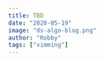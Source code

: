 ```yaml
---
title: TBD
date: "2020-05-19"
image: "ds-algo-blog.png"
author: "Robby"
tags: ["vimming"]
---
```


<!-- ## What is a Primitive Operation? -->
<!---->
<!-- - A <font color=Red>basic</font> computation performed by an algorithm -->
<!---->
<!-- - <font color=Red>Identifiable</font> in pseudocode -->
<!---->
<!-- - Largely <font color=Red>independent</font> from the programming language being used -->
<!---->
<!-- - <font color=Red>Assumed</font> to have a constant execution time -->
<!---->
<!-- - <font color=Red>Exact</font> definition is not important -->
<!---->
<!-- _Note (1)_: As long as we correctly identify the growth rate of the algorithm, the exact definition of a primitive operation is not important since we can model the behavior of the alogrithm by using asymptotic analysis which we'll discuss how to do in a future notebook. -->
<!---->
<!-- ## Examples of Primitive Operations -->
<!---->
<!-- | Primitive Operation                                                   | Pseudocode Example                    | Equivalent Python Code          | -->
<!-- | --------------------------------------------------------------------- | ------------------------------------- | ------------------------------- | -->
<!-- | <center>Assigning a value to a variable</center>                      | <center>_x_ $\leftarrow$ _5_</center> | <center>_x = 5_</center>        | -->
<!-- | <center>Performing an arithmetic operation</center>                   | <center>$a^3 + b/2$</center>          | <center>_a\*\*3 + b/2_</center> | -->
<!-- | <center>Comparing two numbers</center>                                | <center>$i \geq j$</center>           | <center>_i >= j_</center>       | -->
<!-- | <center>Accessing a single element in a Python list by index</center> | <center>_A[0]_</center>               | <center>_A[0]_</center>         | -->
<!-- | <center>Calling a function/method</center>                            | <center>_findMax(A)_</center>         | <center>_findMax(A)_</center>   | -->
<!-- | <center>Returning from a function/method</center>                     | <center>_return y_</center>           | <center>_return y_</center>     | -->
<!---->
<!-- _Note (2)_: Calling a function/method excludes operations executed within the function/method. -->
<!---->
<!-- ## Focusing on Worst-Case Input -->
<!---->
<!-- - An algorithm might run faster on some inputs than other inputs even if the inputs being compared are the same size. -->
<!--   - For example, finding the smallest number in a list of size, $n$, that has been sorted in inreasing order vs finding the smallest number in a list of size, $n$, that is sorted randomly. -->
<!---->
<!-- * To factor in this possibilty we can perform an <font color=Red>average-case analysis</font> by taking the average of the running time over all possible inputs of the same size. -->
<!---->
<!-- * Average-case analysis is very useful, but often <font color=Red>difficult to determine</font> since it requires defining a probability distribution over the set of inputs. -->
<!---->
<!-- * Therefore, we'll focus on charaterizing the running time of an algorithm using <font color=Red>worst-case analysis</font>. -->
<!--   - <font color=Red>Easier</font> to calculate since we only need to <font color=Red>identify the worst-case input</font>. -->
<!--   - Also, designing for the worst-case leads to the algorithm <font color=Red>doing well on every input</font>. -->
<!---->
<!-- _Note (3)_: Focusing on the best-case input is usually useless since it requires ideal conditions for the algorithm to perform in an acceptable manner. -->
<!---->
<!-- ## Counting Primitive Operations -->
<!---->
<!-- - To determine the running time, $t$, of an algorithm as a function of the input size, $n$, we need to perform the following steps: -->
<!---->
<!--   1. Identify each primitive operation in the pseudocode -->
<!---->
<!--   2. Count how many times each primitive operation is executed -->
<!---->
<!--   3. Calculate the running time by summing the counts of primitive operations -->
<!---->
<!-- _Note (4)_: We're assuming the running times of different primitive operations will be fairly similar, so the calculated running time, $t$, will be proportional to the actual running time of an algorithm. -->
<!---->
<!-- ## Counting Primitive Operations Examples -->
<!---->
<!-- ### Ex. 1) Find the maximum element in a list -->
<!---->
<!-- <font color=SlateGray>**Algorithm** _findMax(A)_<br> -->
<!-- &emsp; **Input** list _A_ of _n_ integers<br> -->
<!-- &emsp; **Output** the maximum element of _A_</font> -->
<!---->
<!-- &emsp; <font color=CadetBlue>_currentMax_ $\leftarrow$ _A[0]_</font><br> -->
<!-- &emsp; <font color=SteelBlue>**for** _currentValue_ $\leftarrow$ _nextElementInA (starting from the 1st element in A)_ **to** _EndOfA_ **do**</font><br> -->
<!-- &emsp; &emsp; <font color=SteelBlue>**if** _currentValue > currentMax_ **then**</font><br> -->
<!-- &emsp; &emsp; &emsp; <font color=CadetBlue>_currentMax_ $\leftarrow$ _currentValue_</font><br> -->
<!-- &emsp; <font color=MediumPurple>**return** _currentMax_</font> -->
<!---->
<!-- - Line 1, <font color=CadetBlue>_currentMax_ $\leftarrow$ _A[0]_</font>, is $2$ operations since we're accessing a single element in a list by index and assigning a value to a variable. -->
<!---->
<!-- - Line 2, <font color=SteelBlue>**for** _currentValue_ $\leftarrow$ _nextElementInA (starting from the 1st element in A)_ **to** _EndOfA_ **do**</font>, is $c_1 + c_2n$ operations where $c_1$ represents the constant number of primitive operations associated with the initializing and the terminating of the for loop, and $c_2$ represents the number of primitive operations associated with the maintenance of the iterator which is done $n$ times, so the total amount of maintenance of the iterator is $c_2n$ (see _Note (5)_ for why specific values for $c_1$ and $c_2$ are not given). -->
<!---->
<!-- - Line 3, <font color=SteelBlue>**if** _currentValue > currentMax_ **then**</font>, is $n$ operations since we're comparing two numbers during each iteration of the loop. -->
<!---->
<!-- - Line 4, <font color=CadetBlue>_currentMax_ $\leftarrow$ _currentValue_</font>, consists of $n$ operations, since we're assuming worst-case input which means _currentMax_ will be updated on each iteration of the loop. -->
<!---->
<!-- - Line 5, <font color=MediumPurple>**return** _currentMax_</font>, consists of $1$ operation since we're only returning a value from a function. -->
<!---->
<!-- Therefore, the running time of the algorithm is: -->
<!---->
<!-- $$t = 2 + c_1 + c_2n + n + n + 1 = 3 + c_1 + c_2n + 2n$$ -->
<!---->
<!-- _Note (5)_: Explicit values for $c_1$ and $c_2$ are not given because the number of primitive operations being executed in a Python for loop, e.g., _for i in list_ is not as obvious as say a C-style for loop, e.g., _for(i = 0; i < 10; i++)_ since the implementation details are being abstracted away to allow for easier readability and usability. Python for loops are referred to as collection-based or iterator-based loops and use the concept of iterables and iterators to perform the looping operation as opposed to the index based approach used in C-style loops. Under the hood Python is actually using two built-in functions _iter()_ and _next()_ to implement the for loop which we can discuss in more detail in a future blog post and video. -->
<!---->
<!-- _Note (6)_: Not knowing the exact values for $c_1$ and $c_2$ is also not entirely necessary because as mentioned earlier we can use asymptotic analysis to model the behavior of our algorithms as long as we correctly identify the growth rate. -->
<!---->
<!-- _Note (7)_: Even though we'll ultimately be using asymptotic analysis to model our algorithms if you're interested in examining the primitive operations being executed in a Python program in more detail you can use the _dis_ module which is the disassembler for Python bytecode. This allows us to examine the set of instructions used by the Python virtual machine. A .pyc file is actually the compliled bytecode. However, for our purposes we don't need to concern ourselves with all of the under the hood details. If anyone is interested though we can also make a future blog post or video discussing the _dis_ module in more detail. -->
<!---->
<!-- ### Ex. 2) Sum all of the elements in a list -->
<!---->
<!-- <font color=SlateGray>**Algorithm** _calculateSum(A)_<br> -->
<!-- &emsp; **Input** list _A_ of _n_ integers<br> -->
<!-- &emsp; **Output** sum of all the elements of _A_</font> -->
<!---->
<!-- &emsp; <font color=CadetBlue>_currentSum_ $\leftarrow$ _0_</font><br> -->
<!-- &emsp; <font color=SteelBlue>**for** _valueToBeAdded_ $\leftarrow$ _nextElementInA (starting from the 1st element in A)_ **to** _EndOfA_ **do**</font><br> -->
<!-- &emsp; &emsp; <font color=CadetBlue>_currentSum_ $\leftarrow$ _currentSum + valueToBeAdded_</font><br> -->
<!-- &emsp; <font color=MediumPurple>**return** _currentSum_</font> -->
<!---->
<!-- - Line 1, <font color=CadetBlue>_currentSum_ $\leftarrow$ _0_</font>, is $1$ operation since we're assigning a value to a variable. -->
<!---->
<!-- - Line 2, <font color=SteelBlue>**for** _valueToBeAdded_ $\leftarrow$ _nextElementInA (starting from the 1st element in A)_ **to** _EndOfA_ **do**</font>, is once again $c_1 + c_2n$ operations where $c_1$ once again represents the constant number of primitive operations associated with the initializing and the terminating of the for loop, and $c_2$ once again represents the number of primitive operations associated with the maintenance of the iterator which is done $n$ times, so the total amount of maintenance of the iterator is $c_2n$. -->
<!---->
<!-- - Line 3, <font color=CadetBlue>_currentSum_ $\leftarrow$ _currentSum + valueToBeAdded_</font>, is $2n$ operations since we're performing an arithmetic operation and assigning the result to a variable during each iteration of the loop. -->
<!---->
<!-- - Line 4, <font color=MediumPurple>**return** _currentSum_</font>, consists of $1$ operation since we're only returning a value from a function. -->
<!---->
<!-- Therefore, the running time of the algorithm is: -->
<!---->
<!-- $$t = 1 + c_1 + c_2n + 2n + 1 = 2 + c_1 + c_2n + 2n$$ -->
<!---->
<!-- ### Ex. 3) Calculate the average of the elements in a list -->
<!---->
<!-- <font color=SlateGray>**Algorithm** _calculateAverage(A)_<br> -->
<!-- &emsp; **Input** list _A_ of _n_ integers<br> -->
<!-- &emsp; **Output** average of all the elements of _A_</font> -->
<!---->
<!-- &emsp; <font color=CadetBlue>_currentSum_ $\leftarrow$ _0_</font><br> -->
<!-- &emsp; <font color=SteelBlue>**for** _valueToBeAdded_ $\leftarrow$ _nextElementInA (starting from the 1st element in A)_ **to** _EndOfA_ **do**</font><br> -->
<!-- &emsp; &emsp; <font color=CadetBlue>_currentSum_ $\leftarrow$ _currentSum + valueToBeAdded_</font><br> -->
<!-- &emsp; <font color=MediumPurple>**return** _currentSum/length of A_</font> -->
<!---->
<!-- - Line 1, <font color=CadetBlue>_currentSum_ $\leftarrow$ _0_</font>, is $1$ operation since we're assigning a value to a variable. -->
<!---->
<!-- - Line 2, <font color=SteelBlue>**for** _valueToBeAdded_ $\leftarrow$ _nextElementInA (starting from the 1st element in A)_ **to** _EndOfA_ **do**</font>, is once again $c_1 + c_2n$ operations for the same reasons as the previous examples. -->
<!---->
<!-- - Line 3, <font color=CadetBlue>_currentSum_ $\leftarrow$ _currentSum + valueToBeAdded_</font>, is $2n$ operations since we're once again performing an arithmetic operation and assigning the result to a variable during each iteration of the loop. -->
<!---->
<!-- - Line 4, <font color=MediumPurple>**return** _currentSum/length of A_</font>, consists of $3$ operations since we'll be calling the len() function to get the length of list _A_, performing an arithmetic operation, and returning a value from a function. -->
<!---->
<!-- Therefore, the running time of the algorithm is: -->
<!---->
<!-- $$t = 1 + c_1 + c_2n + 2n + 3 = 4 + c_1 + c_2n + 2n$$ -->
<!---->
<!-- ### Ex. 4) Find how many elements in a list are even -->
<!---->
<!-- <font color=SlateGray>**Algorithm** _findNumberOfEvenElements(A)_<br> -->
<!-- &emsp; **Input** list _A_ of _n_ integers<br> -->
<!-- &emsp; **Output** the number of elements in list _A_ that are even</font> -->
<!---->
<!-- &emsp; <font color=CadetBlue>_numberOfEvenElements_ $\leftarrow$ _0_</font><br> -->
<!-- &emsp; <font color=SteelBlue>**for** _currentValue_ $\leftarrow$ _nextElementInA (starting from the 1st element in A)_ **to** _EndOfA_ **do**</font><br> -->
<!-- &emsp; &emsp; <font color=SteelBlue>**if** _currentValue mod 2 = 0_ **then**</font><br> -->
<!-- &emsp; &emsp; &emsp; <font color=CadetBlue>_numberOfEvenElements_ $\leftarrow$ _numberOfEvenElements + 1_</font><br> -->
<!-- &emsp; <font color=MediumPurple>**return** _numberOfEvenElements_</font> -->
<!---->
<!-- - Line 1, <font color=CadetBlue>_numberOfEvenElements_ $\leftarrow$ _0_</font>, is $1$ operation since we're assigning a value to a variable. -->
<!---->
<!-- - Line 2, <font color=SteelBlue>**for** _currentValue_ $\leftarrow$ _nextElementInA (starting from the 1st element in A)_ **to** _EndOfA_ **do**</font>, is once again $c_1 + c_2n$ operations for the same reasons as the previous examples. -->
<!---->
<!-- - Line 3, <font color=SteelBlue>**if** _currentValue mod 2 = 0_ **then**</font>, consists of $2n$ operations since we're performing an arithmetic operation and then comparing the result with 0 during each iteration of the loop. -->
<!---->
<!-- - Line 4, <font color=CadetBlue>_numberOfEvenElements_ $\leftarrow$ _numberOfEvenElements + 1_</font>, consists of $2n$ operations since we're assumuing the worst-case input which means each element in _A_ is even, so we're performing an arithmetic operation and assigning the result to a variable during each iteration of the loop. -->
<!---->
<!-- - Line 5, <font color=MediumPurple>_return numberOfEvenElements_</font>, consists of $1$ operation since we're only returning a value from a function. -->
<!---->
<!-- Therefore, the running time of the algorithm is: -->
<!---->
<!-- $$t = 1 + c_1 + c_2n + 2n + 2n + 1 = 2 + c_1 + c_2n + 4n$$ -->
